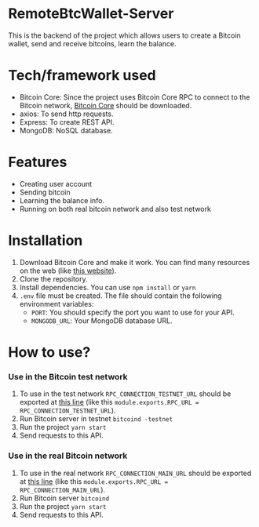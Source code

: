 # RemoteBtcWallet-Server
This is the backend of the project which allows users to create a Bitcoin wallet, send and receive bitcoins, learn the balance.

# Tech/framework used
* Bitcoin Core: Since the project uses Bitcoin Core RPC to connect to the Bitcoin network, [Bitcoin Core](https://bitcoin.org/en/download) should be downloaded.
* axios: To send http requests.
* Express: To create REST API.
* MongoDB: NoSQL database.

# Features
* Creating user account
* Sending bitcoin
* Learning the balance info.
* Running on both real bitcoin network and also test network


# Installation
1. Download Bitcoin Core and make it work. You can find many resources on the web (like [this website](https://en.bitcoin.it/wiki/Running_Bitcoin)). 
2. Clone the repository.
3. Install dependencies. You can use ```npm install``` or ```yarn```
4. ```.env``` file must be created. The file should contain the following environment variables:
   - ```PORT```: You should specify the port you want to use for your API.
   -   ```MONGODB_URL```: Your MongoDB database URL.

# How to use?
### Use in the Bitcoin test network
1. To use in the test network ```RPC_CONNECTION_TESTNET_URL``` should be exported at [this line](https://github.com/mertsvkr/RemoteBtcWallet-Server/blob/6110066dfa05870ee1b98f2f68e69297c96978db/src/bitcoin_api/constants.js#L9) (like this `module.exports.RPC_URL = RPC_CONNECTION_TESTNET_URL`).
2. Run Bitcoin server in testnet ```bitcoind -testnet```
3. Run the project ```yarn start```
4. Send requests to this API.

### Use in the real Bitcoin network
1. To use in the real network ```RPC_CONNECTION_MAIN_URL``` should be exported at [this line](https://github.com/mertsvkr/RemoteBtcWallet-Server/blob/6110066dfa05870ee1b98f2f68e69297c96978db/src/bitcoin_api/constants.js#L9) (like this `module.exports.RPC_URL = RPC_CONNECTION_MAIN_URL`).
2. Run Bitcoin server ```bitcoind```
3. Run the project ```yarn start```
4. Send requests to this API.
